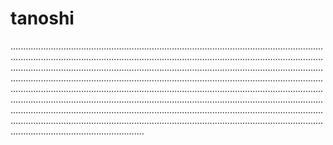 # tanoshi

.....................................................................................................................................................................................................................................................................................................................................................................................................................................................................................................................................................................................................................................................................................................................................................................................................................................................................................................................................................................................................................................................................................